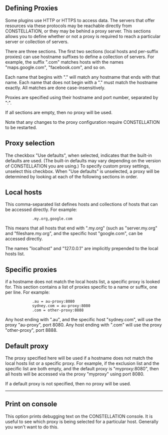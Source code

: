 ## Defining Proxies

Some plugins use HTTP or HTTPS to access data. The servers that offer
resources via these protocols may be reachable directly from
CONSTELLATION, or they may be behind a proxy server. This sections
allows you to define whether or not a proxy is required to reach a
particular server or collection of servers.

There are three sections. The first two sections (local hosts and
per-suffix proxies) can use hostname suffixes to define a collection of
servers. For example, the suffix "<span class="mono">.com</span>"
matches hosts with the names "<span
class="mono">maps.google.com</span>", "<span
class="mono">facebook.com</span>", and so on.

Each name that begins with "." will match any hostname that ends with
that name. Each name that does not begin with a "." must match the
hostname exactly. All matches are done case-insensitively.

Proxies are specified using their hostname and port number, separated by
":".

If all sections are empty, then no proxy will be used.

Note that any changes to the proxy configuration require CONSTELLATION
to be restarted.

## Proxy selection

The checkbox "Use defaults", when selected, indicates that the built-in
defaults are used. (The built-in defaults may vary depending on the
version of CONSTELLATION you are using.) To specify custom proxy
settings, unselect this checkbox. When "Use defaults" is unselected, a
proxy will be determined by looking at each of the following sections in
order.

## Local hosts

This comma-separated list defines hosts and collections of hosts that
can be accessed directly. For example:

                .my.org,google.com
            

This means that all hosts that end with ".my.org" (such as
"server.my.org" and "fileshare.my.org", and the specific host
"google.com", can be accessed directly.

The names "localhost" and "127.0.0.1" are implicitly prepended to the
local hosts list.

## Specific proxies

if a hostname does not match the local hosts list, a specific proxy is
looked for. This section contains a list of proxies specific to a name
or suffix, one per line. For example:

                .au = au-proxy:8080
                sydney.com = au-proxy:8080
                .com = other-proxy:8888
            

Any host ending with "<span class="mono">.au</span>", and the specific
host "<span class="mono">sydney.com</span>", will use the proxy "<span
class="mono">au-proxy</span>", port 8080. Any host ending with "<span
class="mono">.com</span>" will use the proxy "<span
class="mono">other-proxy</span>", port 8888.

## Default proxy

The proxy specified here will be used if a hostname does not match the
local hosts list or a specific proxy. For example, if the exclusion list
and the specific list are both empty, and the default proxy is "<span
class="mono">myproxy:8080</span>", then all hosts will be accessed via
the proxy "<span class="mono">myproxy</span>" using port 8080.

If a default proxy is not specified, then no proxy will be used.

------------------------------------------------------------------------

## Print on console

This option prints debugging text on the CONSTELLATION console. It is
useful to see which proxy is being selected for a particular host.
Generally you won't want to do this.
